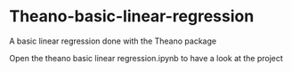 # Theano-basic-linear-regression
A basic linear regression done with the Theano package

Open the theano basic linear regression.ipynb to have a look at the project
